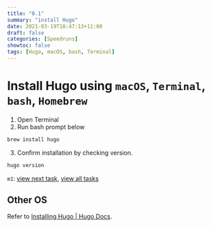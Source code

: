 ```yaml
---
title: "0.1"
summary: "install Hugo"
date: 2021-03-19T18:47:13+11:00
draft: false
categories: [Speedruns]
showtoc: false
tags: [Hugo, macOS, bash, Terminal]
---
```

# Install Hugo using `macOS`, `Terminal`, `bash`, `Homebrew`
1. Open Terminal
2. Run bash prompt below
```bash
brew install hugo
```
3. Confirm installation by checking version.
```bash
hugo version
```

`m1`: [view next task](../0.2), [view all tasks](../0#tasks)


## Other OS
Refer to [Installing Hugo | Hugo Docs](https://gohugo.io/getting-started/installing/).

